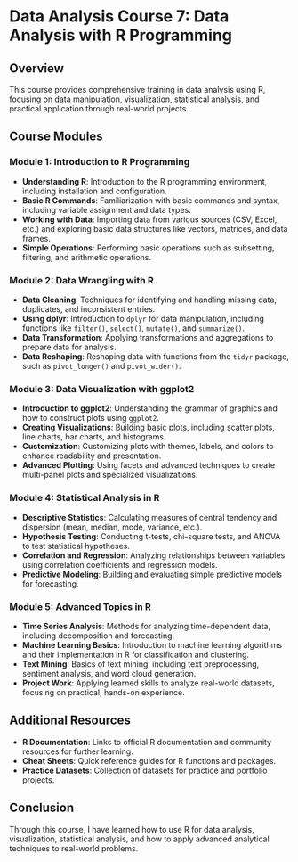 # Data Analysis Course 7: Data Analysis with R Programming

## Overview

This course provides comprehensive training in data analysis using R, focusing on data manipulation, visualization, statistical analysis, and practical application through real-world projects.

## Course Modules

### Module 1: Introduction to R Programming

- **Understanding R**: Introduction to the R programming environment, including installation and configuration.
- **Basic R Commands**: Familiarization with basic commands and syntax, including variable assignment and data types.
- **Working with Data**: Importing data from various sources (CSV, Excel, etc.) and exploring basic data structures like vectors, matrices, and data frames.
- **Simple Operations**: Performing basic operations such as subsetting, filtering, and arithmetic operations.

### Module 2: Data Wrangling with R

- **Data Cleaning**: Techniques for identifying and handling missing data, duplicates, and inconsistent entries.
- **Using dplyr**: Introduction to `dplyr` for data manipulation, including functions like `filter()`, `select()`, `mutate()`, and `summarize()`.
- **Data Transformation**: Applying transformations and aggregations to prepare data for analysis.
- **Data Reshaping**: Reshaping data with functions from the `tidyr` package, such as `pivot_longer()` and `pivot_wider()`.

### Module 3: Data Visualization with ggplot2

- **Introduction to ggplot2**: Understanding the grammar of graphics and how to construct plots using `ggplot2`.
- **Creating Visualizations**: Building basic plots, including scatter plots, line charts, bar charts, and histograms.
- **Customization**: Customizing plots with themes, labels, and colors to enhance readability and presentation.
- **Advanced Plotting**: Using facets and advanced techniques to create multi-panel plots and specialized visualizations.

### Module 4: Statistical Analysis in R

- **Descriptive Statistics**: Calculating measures of central tendency and dispersion (mean, median, mode, variance, etc.).
- **Hypothesis Testing**: Conducting t-tests, chi-square tests, and ANOVA to test statistical hypotheses.
- **Correlation and Regression**: Analyzing relationships between variables using correlation coefficients and regression models.
- **Predictive Modeling**: Building and evaluating simple predictive models for forecasting.

### Module 5: Advanced Topics in R

- **Time Series Analysis**: Methods for analyzing time-dependent data, including decomposition and forecasting.
- **Machine Learning Basics**: Introduction to machine learning algorithms and their implementation in R for classification and clustering.
- **Text Mining**: Basics of text mining, including text preprocessing, sentiment analysis, and word cloud generation.
- **Project Work**: Applying learned skills to analyze real-world datasets, focusing on practical, hands-on experience.

## Additional Resources

- **R Documentation**: Links to official R documentation and community resources for further learning.
- **Cheat Sheets**: Quick reference guides for R functions and packages.
- **Practice Datasets**: Collection of datasets for practice and portfolio projects.

## Conclusion

Through this course, I have learned how to use R for data analysis, visualization, statistical analysis, and how to apply advanced analytical techniques to real-world problems.
